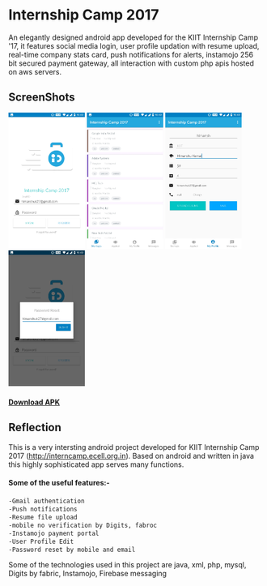 # Internship Camp 2017

An elegantly designed android app developed for the KIIT Internship Camp '17, it features social media login, user profile updation with resume upload, real-time company stats card, push notifications for alerts, instamojo 256 bit secured payment gateway, all interaction with custom php apis hosted on aws servers.	

## ScreenShots

<img src="ss1.jpg" width=30%> <img src="ss2.jpg" width=30%>
<img src="ss3.jpg" width=30%> <img src="ss4.jpg" width=30%>	

#### [Download APK](https://himanshu.cloud/demo/ic17_android.apk)

## Reflection 

This is a very intersting android project developed for KIIT Internship Camp 2017 (http://interncamp.ecell.org.in). Based on android and written in java this highly sophisticated app serves many functions.

#### Some of the useful features:-
	-Gmail authentication
	-Push notifications
	-Resume file upload
	-mobile no verification by Digits, fabroc
	-Instamojo payment portal
	-User Profile Edit
	-Password reset by mobile and email
Some of the technologies used in this project are java, xml, php, mysql, Digits by fabric, Instamojo, Firebase messaging
